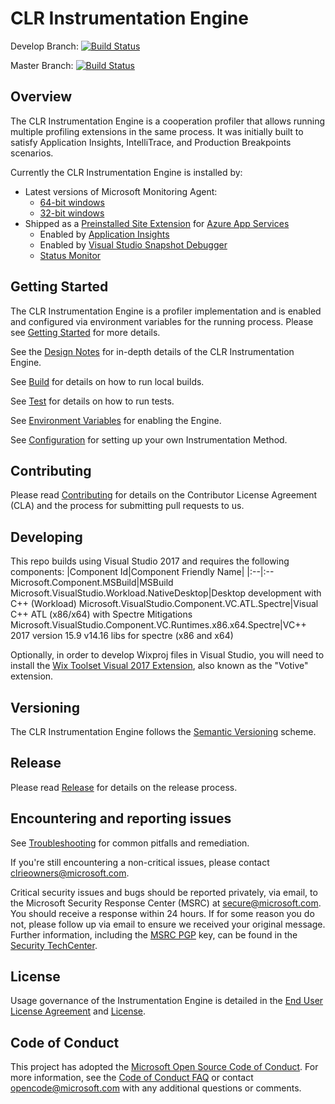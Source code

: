 ﻿# CLR Instrumentation Engine

Develop Branch: [![Build Status](https://devdiv.visualstudio.com/DevDiv/_apis/build/status/ClrInstrumentationEngine/GitHub/%5BGitHub%5D%20ClrInstrumentationEngine-develop-CI-QE)](https://devdiv.visualstudio.com/DevDiv/_build/latest?definitionId=10093)

Master Branch: [![Build Status](https://devdiv.visualstudio.com/DevDiv/_apis/build/status/ClrInstrumentationEngine/GitHub/%5BGitHub%5D%20ClrInstrumentationEngine-master-signed)](https://devdiv.visualstudio.com/DevDiv/_build/latest?definitionId=10055)

## Overview

The CLR Instrumentation Engine is a cooperation profiler that allows running multiple profiling extensions in the same process. It was initially built to satisfy Application Insights, IntelliTrace, and Production Breakpoints scenarios.

Currently the CLR Instrumentation Engine is installed by:

* Latest versions of Microsoft Monitoring Agent:
  - [64-bit windows](https://go.microsoft.com/fwlink/?LinkID=517476)
  - [32-bit windows](https://go.microsoft.com/fwlink/?LinkID=615592)
* Shipped as a [Preinstalled Site Extension](https://github.com/projectkudu/kudu/wiki/Azure-Site-Extensions) for [Azure App Services](docs/scenarios/azureappservice.md)
  - Enabled by [Application Insights](docs/scenarios/applicationinsights.md)
  - Enabled by [Visual Studio Snapshot Debugger](docs/scenarios/snapshotdebugger.md)
  - [Status Monitor](http://go.microsoft.com/fwlink/?linkid=506648)

## Getting Started

The CLR Instrumentation Engine is a profiler implementation and is enabled and configured via environment variables for the running process. Please see [Getting Started](docs/getting_started.md) for more details.

See the [Design Notes](DESIGN-NOTES.md) for in-depth details of the CLR Instrumentation Engine.

See [Build](docs/build.md) for details on how to run local builds.

See [Test](docs/test.md) for details on how to run tests.

See [Environment Variables](docs/environment_variables.md) for enabling the Engine.

See [Configuration](docs/configuration.md) for setting up your own Instrumentation Method.

## Contributing

Please read [Contributing](CONTRIBUTING.md) for details on the Contributor License Agreement (CLA) and the process for submitting pull requests to us.

## Developing

This repo builds using Visual Studio 2017 and requires the following components:
|Component Id|Component Friendly Name|
|:--|:--
Microsoft.Component.MSBuild|MSBuild
Microsoft.VisualStudio.Workload.NativeDesktop|Desktop development with C++ (Workload)
Microsoft.VisualStudio.Component.VC.ATL.Spectre|Visual C++ ATL (x86/x64) with Spectre Mitigations
Microsoft.VisualStudio.Component.VC.Runtimes.x86.x64.Spectre|VC++ 2017 version 15.9 v14.16 libs for spectre (x86 and x64)

Optionally, in order to develop Wixproj files in Visual Studio, you will need to install the [Wix Toolset Visual 2017 Extension](https://marketplace.visualstudio.com/items?itemName=RobMensching.WixToolsetVisualStudio2017Extension), also known as the "Votive" extension.

## Versioning

The CLR Instrumentation Engine follows the [Semantic Versioning](https://semver.org/) scheme.

## Release

Please read [Release](docs/release.md) for details on the release process.

## Encountering and reporting issues

See [Troubleshooting](docs/troubleshooting.md) for common pitfalls and remediation.

If you're still encountering a non-critical issues, please contact clrieowners@microsoft.com.

Critical security issues and bugs should be reported privately, via email, to the Microsoft Security
Response Center (MSRC) at [secure@microsoft.com](mailto:secure@microsoft.com). You should
receive a response within 24 hours. If for some reason you do not, please follow up via
email to ensure we received your original message. Further information, including the
[MSRC PGP](https://technet.microsoft.com/en-us/security/dn606155) key, can be found in
the [Security TechCenter](https://technet.microsoft.com/en-us/security/default).

## License

Usage governance of the Instrumentation Engine is detailed in the [End User License Agreement](Instrumentation%20Engine%20SDK%20EULA.rtf) and [License](LICENSE).

## Code of Conduct

This project has adopted the [Microsoft Open Source Code of Conduct](https://opensource.microsoft.com/codeofconduct/). For more information, see the [Code of Conduct FAQ](https://opensource.microsoft.com/codeofconduct/faq/) or contact opencode@microsoft.com with any additional questions or comments.
